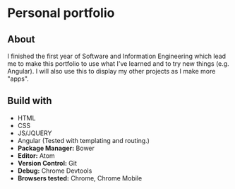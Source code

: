 # Personal portfolio

## About
I finished the first year of Software and Information Engineering which lead me to make this portfolio to use what I've learned and to try new things (e.g. Angular).
I will also use this to display my other projects as I make more "apps".

## Build with
* HTML
* CSS
* JS/JQUERY
* Angular (Tested with templating and routing.)
* **Package Manager:** Bower
* **Editor:** Atom
* **Version Control:** Git
* **Debug:** Chrome Devtools
* **Browsers tested:** Chrome, Chrome Mobile
